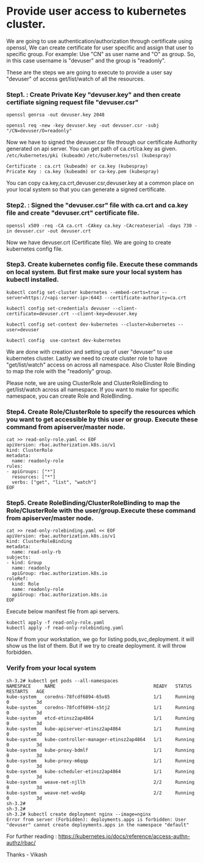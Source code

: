 # Provide user access to kubernetes cluster. 

We are going to use authentication/authorization through certificate using openssl, We can create certificate for user specific and assign that user to specific group. 
For example: Use "CN" as user name and "O" as group. So, in this case username is "devuser" and the group is "readonly".

These are the steps we are going to execute to provide a user say "devuser" of access get/list/watch of all the resources.
### Step1. : Create Private Key "devuser.key" and then create certifiate signing request file "devuser.csr"
```
openssl genrsa -out devuser.key 2048

openssl req -new -key devuser.key -out devuser.csr -subj "/CN=devuser/O=readonly"
```
Now we have to signed the devuser.csr file through our certificate Authority generated on api server. You can get path of ca.crt/ca.key as given.
`/etc/kubernetes/pki (kubeadm)`
`/etc/kubernetes/ssl (kubespray)`

```
Certificate : ca.crt (kubeadm) or ca.key (kubespray)
Pricate Key : ca.key (kubeadm) or ca-key.pem (kubespray)
```
You can copy ca.key,ca.crt,devuser.csr,devuser.key at a common place on your local system so that you can generate a signed certificate.

### Step2. : Signed the "devuser.csr" file with ca.crt and ca.key file and create "devuser.crt" certificate file. 

```
openssl x509 -req -CA ca.crt -CAkey ca.key -CAcreateserial -days 730 -in devuser.csr -out devuser.crt
```
Now we have devuser.crt (Certificate file).  We are going to create kubernetes config file.

### Step3. Create kubernetes config file. Execute these commands on local system. But first make sure your local system has kubectl installed.
```
kubectl config set-cluster kubernetes --embed-certs=true --server=https://<api-server-ip>:6443 --certificate-authority=ca.crt

kubectl config set-credentials devuser --client-certificate=devuser.crt --client-key=devuser.key

kubectl config set-context dev-kubernetes --cluster=kubernetes --user=devuser

kubectl config  use-context dev-kubernetes
```

We are done with creation and setting up of user "devuser" to use kubernetes cluster. Lastly we need to create cluster role to have "get/list/watch" access on across all namespace. Also Cluster Role Binding to map the role with the "readonly" group.

Please note, we are using ClusterRole and ClusterRoleBinding to get/list/watch across all namespace. If you want to make for specific namespace, you can create Role and RoleBinding.

### Step4. Create Role/ClusterRole to specify the resources which you want to get accessible by this user or group. Execute these command from apiserver/master node.
```
cat >> read-only-role.yaml << EOF
apiVersion: rbac.authorization.k8s.io/v1
kind: ClusterRole
metadata:
  name: readonly-role
rules:
- apiGroups: ["*"]
  resources: ["*"]
  verbs: ["get", "list", "watch"]
EOF
```
### Step5. Create RoleBinding/ClusterRoleBinding to map the Role/ClusterRole with the user/group.Execute these command from apiserver/master node.
```
cat >> read-only-rolebinding.yaml << EOF
apiVersion: rbac.authorization.k8s.io/v1
kind: ClusterRoleBinding
metadata:
  name: read-only-rb
subjects:
- kind: Group
  name: readonly
  apiGroup: rbac.authorization.k8s.io
roleRef:
  kind: Role
  name: readonly-role
  apiGroup: rbac.authorization.k8s.io
EOF
```
Execute below manifest file from api servers.
```
kubectl apply -f read-only-role.yaml
kubectl apply -f read-only-rolebinding.yaml
```

Now if from your workstation, we go for listing pods,svc,deployment. it will show us the list of them. But if we try to create deployment. it will throw forbidden.

### Verify from your local system
```
sh-3.2# kubectl get pods --all-namespaces
NAMESPACE     NAME                                    READY   STATUS    RESTARTS   AGE
kube-system   coredns-78fcdf6894-65v85                1/1     Running   0          3d
kube-system   coredns-78fcdf6894-s5tj2                1/1     Running   0          3d
kube-system   etcd-etinsz2ap4864                      1/1     Running   0          3d
kube-system   kube-apiserver-etinsz2ap4864            1/1     Running   0          3d
kube-system   kube-controller-manager-etinsz2ap4864   1/1     Running   0          3d
kube-system   kube-proxy-bdmlf                        1/1     Running   0          3d
kube-system   kube-proxy-m6qqp                        1/1     Running   0          3d
kube-system   kube-scheduler-etinsz2ap4864            1/1     Running   0          3d
kube-system   weave-net-njllh                         2/2     Running   0          3d
kube-system   weave-net-wvd4p                         2/2     Running   0          3d
sh-3.2#
sh-3.2#
sh-3.2# kubectl create deployment nginx --image=nginx
Error from server (Forbidden): deployments.apps is forbidden: User "devuser" cannot create deployments.apps in the namespace "default"
```

For further reading : https://kubernetes.io/docs/reference/access-authn-authz/rbac/

Thanks - Vikash

